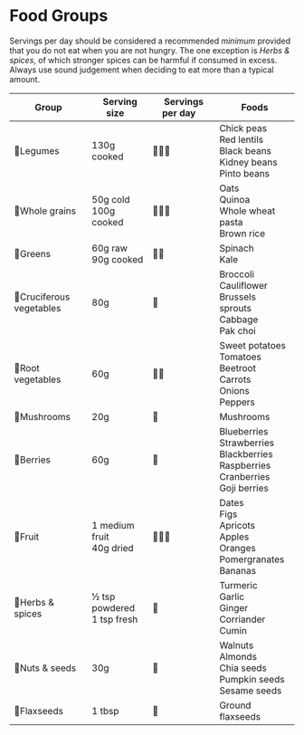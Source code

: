 # Food Groups

Servings per day should be considered a recommended _minimum_ provided that you do not eat when you are not hungry. The one exception is _Herbs & spices_, of which stronger spices can be harmful if consumed in excess. Always use sound judgement when deciding to eat more than a typical amount.

| Group | &nbsp;&nbsp;Serving size&nbsp;&nbsp; | &nbsp;&nbsp;Servings per day&nbsp;&nbsp; | Foods |
| --- | --- | --- | --- |
| &#129364;Legumes | 130g cooked | &#129364;&#129364;&#129364; | Chick peas<br />Red lentils<br />Black beans<br />Kidney beans<br />Pinto beans |
| &#127838;Whole grains | 50g cold<br />100g cooked | &#127838;&#127838;&#127838;| Oats<br />Quinoa<br />Whole wheat pasta<br />Brown rice |
| &#129388;Greens | 60g raw<br />90g cooked | &#129388;&#129388; | Spinach<br />Kale |
| &#129382;Cruciferous vegetables | 80g | &#129382;| Broccoli<br />Cauliflower<br />Brussels sprouts<br />Cabbage<br />Pak choi |
| &#129365;Root vegetables | 60g | &#129365;&#129365; | Sweet potatoes<br />Tomatoes<br />Beetroot<br />Carrots<br />Onions<br />Peppers |
| &#127812;Mushrooms | 20g | &#127812; | Mushrooms |
| &#127827;Berries | 60g | &#127827; | Blueberries<br />Strawberries<br />Blackberries<br />Raspberries<br />Cranberries<br />Goji berries |
| &#127818;Fruit | 1 medium fruit<br />40g dried | &#127818;&#127818;&#127818; | Dates<br />Figs<br />Apricots<br />Apples<br />Oranges<br />Pomergranates<br />Bananas |
| &#127807;Herbs & spices | &#189; tsp powdered<br />1 tsp fresh | &#127807; | Turmeric<br />Garlic<br />Ginger<br />Corriander<br />Cumin |
| &#129372;Nuts & seeds | 30g | &#129372; | Walnuts<br />Almonds<br />Chia seeds<br />Pumpkin seeds<br />Sesame seeds |
| &#127810;Flaxseeds | 1 tbsp | &#127810; | Ground flaxseeds |
